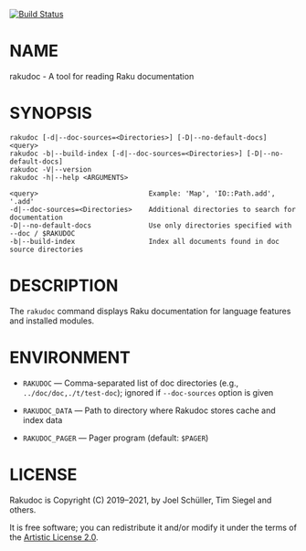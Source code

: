 [![Build Status](https://travis-ci.org/Raku/rakudoc.svg?branch=master)](https://travis-ci.org/Raku/rakudoc)

NAME
====

rakudoc - A tool for reading Raku documentation

SYNOPSIS
========

    rakudoc [-d|--doc-sources=<Directories>] [-D|--no-default-docs] <query>
    rakudoc -b|--build-index [-d|--doc-sources=<Directories>] [-D|--no-default-docs]
    rakudoc -V|--version
    rakudoc -h|--help <ARGUMENTS>

    <query>                           Example: 'Map', 'IO::Path.add', '.add'
    -d|--doc-sources=<Directories>    Additional directories to search for documentation
    -D|--no-default-docs              Use only directories specified with --doc / $RAKUDOC
    -b|--build-index                  Index all documents found in doc source directories

DESCRIPTION
===========

The `rakudoc` command displays Raku documentation for language features and installed modules.

ENVIRONMENT
===========

  * `RAKUDOC` — Comma-separated list of doc directories (e.g., `../doc/doc,./t/test-doc`); ignored if `--doc-sources` option is given

  * `RAKUDOC_DATA` — Path to directory where Rakudoc stores cache and index data

  * `RAKUDOC_PAGER` — Pager program (default: `$PAGER`)

LICENSE
=======

Rakudoc is Copyright (C) 2019–2021, by Joel Schüller, Tim Siegel and others.

It is free software; you can redistribute it and/or modify it under the terms of the [Artistic License 2.0](https://www.perlfoundation.org/artistic-license-20.html).

